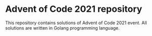 # Advent of Code 2021 repository
This repository contains solutions of Advent of Code 2021 event.
All solutions are written in Golang programming language.
